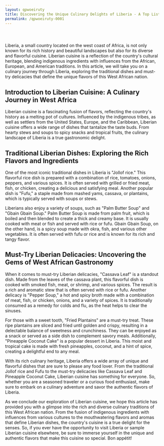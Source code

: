 ```yaml
---
layout: qpwoeiruty
title: Discovering the Unique Culinary Delights of Liberia - A Top List of Authentic Liberian Cuisine
permalink: /qpwoeiruty-0001
---
```





<div class="separator" style="clear: both;"><a href="https://blogger.googleusercontent.com/img/b/R29vZ2xl/AVvXsEjLSSsEXf2a1MwlW7AxLEWlyv0CTJhMoRZho69SuWZ_EfgcD95WYlonIbKmW9HEWO3VWM6j-y-MYdH368kLYpI9E0pjiCKGGcI1VOKT-bFGlcuRjfc1Dgu7D3mLHYMK5djRKXXe0W-v5aJzftmTl60M8cAAKwM_BUoj7eO-FzHs8lQG7DXjr6VrdFrr7Q4/s1600/images%20%286%29.jpeg" style="display: block; padding: 1em 0; text-align: center; "><img alt="" border="0" data-original-height="452" data-original-width="678" src="https://blogger.googleusercontent.com/img/b/R29vZ2xl/AVvXsEjLSSsEXf2a1MwlW7AxLEWlyv0CTJhMoRZho69SuWZ_EfgcD95WYlonIbKmW9HEWO3VWM6j-y-MYdH368kLYpI9E0pjiCKGGcI1VOKT-bFGlcuRjfc1Dgu7D3mLHYMK5djRKXXe0W-v5aJzftmTl60M8cAAKwM_BUoj7eO-FzHs8lQG7DXjr6VrdFrr7Q4/s1600/images%20%286%29.jpeg"/></a></div>

<p>Liberia, a small country located on the west coast of Africa, is not only known for its rich history and beautiful landscapes but also for its diverse and flavorful cuisine. Liberian cuisine is a reflection of the country's cultural heritage, blending indigenous ingredients with influences from the African, European, and American traditions. In this article, we will take you on a culinary journey through Liberia, exploring the traditional dishes and must-try delicacies that define the unique flavors of this West African nation.</p>
<h2>Introduction to Liberian Cuisine: A Culinary Journey in West Africa</h2>
<p>Liberian cuisine is a fascinating fusion of flavors, reflecting the country's history as a melting pot of cultures. Influenced by the indigenous tribes, as well as settlers from the United States, Europe, and the Caribbean, Liberian cuisine offers a wide range of dishes that tantalize the taste buds. From hearty stews and soups to spicy snacks and tropical fruits, the culinary landscape of Liberia is a true gastronomic delight.</p>
<h2>Traditional Liberian Dishes: Exploring the Rich Flavors and Ingredients</h2>
<p>One of the most iconic traditional dishes in Liberia is &quot;Jollof rice.&quot; This flavorful rice dish is prepared with a combination of rice, tomatoes, onions, peppers, and various spices. It is often served with grilled or fried meat, fish, or chicken, creating a delicious and satisfying meal. Another popular dish is &quot;Fufu,&quot; a staple made from mashed yams, cassava, or plantains, which is typically served with soups or stews.</p>
<p>Liberians also enjoy a variety of soups, such as &quot;Palm Butter Soup&quot; and &quot;Gbain Gbain Soup.&quot; Palm Butter Soup is made from palm fruit, which is boiled and then blended to create a thick and creamy base. It is usually cooked with meat or fish and served with rice or fufu. Gbain Gbain Soup, on the other hand, is a spicy soup made with okra, fish, and various other vegetables. It is often served with fufu or rice and is known for its rich and tangy flavor.</p>
<h2>Must-Try Liberian Delicacies: Uncovering the Gems of West African Gastronomy</h2>
<p>When it comes to must-try Liberian delicacies, &quot;Cassava Leaf&quot; is a standout dish. Made from the leaves of the cassava plant, this flavorful dish is cooked with smoked fish, meat, or shrimp, and various spices. The result is a rich and aromatic stew that is often served with rice or fufu. Another delicacy is &quot;Pepper Soup,&quot; a hot and spicy broth made with a combination of meat, fish, or chicken, onions, and a variety of spices. It is traditionally consumed as a remedy for colds and flu, as the heat helps to clear the sinuses.</p>
<p>For those with a sweet tooth, &quot;Fried Plantains&quot; are a must-try treat. These ripe plantains are sliced and fried until golden and crispy, resulting in a delectable balance of sweetness and crunchiness. They can be enjoyed as a snack or served as a side dish to complement savory meals. Additionally, &quot;Pineapple Coconut Cake&quot; is a popular dessert in Liberia. This moist and tropical cake is made with fresh pineapples, coconut, and a hint of spice, creating a delightful end to any meal.</p>
<p>With its rich culinary heritage, Liberia offers a wide array of unique and flavorful dishes that are sure to please any food lover. From the traditional Jollof rice and Fufu to the must-try delicacies like Cassava Leaf and Pineapple Coconut Cake, Liberian cuisine has something for everyone. So, whether you are a seasoned traveler or a curious food enthusiast, make sure to embark on a culinary adventure and savor the authentic flavors of Liberia.</p>
<p>As we conclude our exploration of Liberian cuisine, we hope this article has provided you with a glimpse into the rich and diverse culinary traditions of this West African nation. From the fusion of indigenous ingredients with influences from various cultures to the mouthwatering flavors and aromas that define Liberian dishes, the country's cuisine is a true delight for the senses. So, if you ever have the opportunity to visit Liberia or sample Liberian cuisine elsewhere, be sure to immerse yourself in the unique and authentic flavors that make this cuisine so special. Bon appétit!</p>
